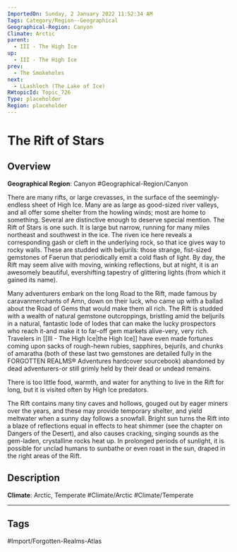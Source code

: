```yaml
---
ImportedOn: Sunday, 2 January 2022 11:52:34 AM
Tags: Category/Region--Geographical
Geographical-Region: Canyon
Climate: Arctic
parent:
  - III - The High Ice
up:
  - III - The High Ice
prev:
  - The Smokeholes
next:
  - LLashloch (The Lake of Ice)
RWtopicId: Topic_726
Type: placeholder
Region: placeholder
---
```

# The Rift of Stars
## Overview
**Geographical Region**: Canyon
#Geographical-Region/Canyon

There are many rifts, or large crevasses, in the surface of the seemingly-endless sheet of High Ice. Many are as large as good-sized river valleys, and all offer some shelter from the howling winds; most are home to something. Several are distinctive enough to deserve special mention. The Rift of Stars is one such. It is large but narrow, running for many miles northeast and southwest in the ice. The riven ice here reveals a corresponding gash or cleft in the underlying rock, so that ice gives way to rocky walls. These are studded with beljurils: those strange, fist-sized gemstones of Faerun that periodically emit a cold flash of light. By day, the Rift may seem alive with moving, winking reflections, but at night, it is an awesomely beautiful, evershifting tapestry of glittering lights (from which it gained its name).

Many adventurers embark on the long Road to the Rift, made famous by caravanmerchants of Amn, down on their luck, who came up with a ballad about the Road of Gems that would make them all rich. The Rift is studded with a wealth of natural gemstone outcroppings, bristling amid the beljurils in a natural, fantastic lode of lodes that can make the lucky prospectors who reach it-and make it to far-off gem markets alive-very, very rich. Travelers in [[III - The High Ice|the High Ice]] have even made fortunes coming upon sacks of rough-hewn rubies, sapphires, bejurils, and chunks of amaratha (both of these last two gemstones are detailed fully in the FORGOTTEN REALMS® Adventures hardcover sourcebook) abandoned by dead adventurers-or still grimly held by their dead or undead remains.

There is too little food, warmth, and water for anything to live in the Rift for long, but it is visited often by High Ice predators.

The Rift contains many tiny caves and hollows, gouged out by eager miners over the years, and these may provide temporary shelter, and yield meltwater when a sunny day follows a snowfall. Bright sun turns the Rift into a blaze of reflections equal in effects to heat shimmer (see the chapter on Dangers of the Desert), and also causes cracking, singing sounds as the gem-laden, crystalline rocks heat up. In prolonged periods of sunlight, it is possible for unclad humans to sunbathe or even roast in the sun, draped in the right areas of the Rift.

## Description
**Climate**: Arctic, Temperate
#Climate/Arctic #Climate/Temperate


---
## Tags
#Import/Forgotten-Realms-Atlas

